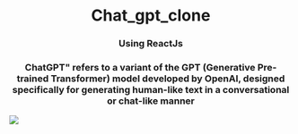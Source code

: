 <h1 align="center">Chat_gpt_clone</h1>
<h3 align="center">Using ReactJs</h3>
<h3 align="center">ChatGPT" refers to a variant of the GPT (Generative Pre-trained Transformer) model developed by OpenAI, designed specifically for generating human-like text in a conversational or chat-like manner
  </h3>
<a href='https://www.linkpicture.com/view.php?img=LPic64d6fc41939401332195457'><img src='https://www.linkpicture.com/q/Web-capture_12-8-2023_85259_localhost.jpeg' type='image'></a>
